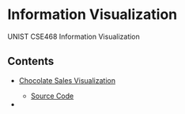 # Information Visualization
UNIST CSE468 Information Visualization

## Contents

- [Chocolate Sales Visualization](https://hoonably.github.io/information-visualization/assignment-1/)
  - [Source Code](https://github.com/hoonably/information-visualization/tree/main/assignment-1)

- 